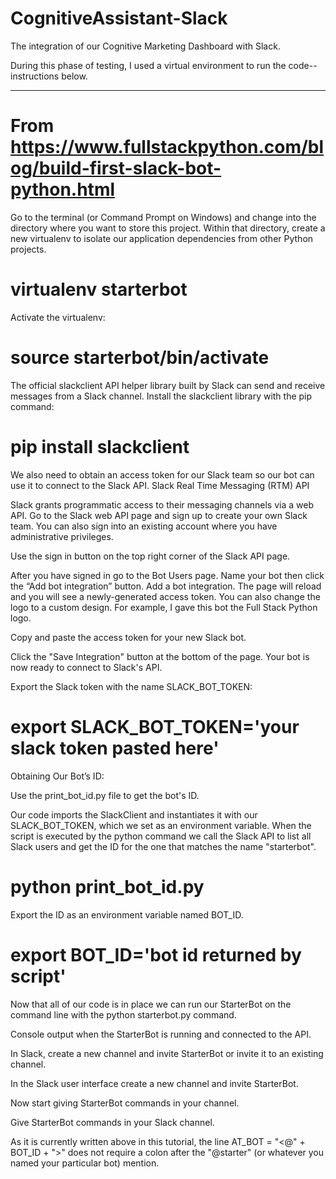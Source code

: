 # CognitiveAssistant-Slack
The integration of our Cognitive Marketing Dashboard with Slack.

During this phase of testing, I used a virtual environment to run the code-- instructions below.

_________________
# From https://www.fullstackpython.com/blog/build-first-slack-bot-python.html

Go to the terminal (or Command Prompt on Windows) and change into the directory where you want to store this project. Within that directory, create a new virtualenv to isolate our application dependencies from other Python projects.

# virtualenv starterbot

Activate the virtualenv:

# source starterbot/bin/activate

The official slackclient API helper library built by Slack can send and receive messages from a Slack channel. Install the slackclient library with the pip command:

# pip install slackclient

We also need to obtain an access token for our Slack team so our bot can use it to connect to the Slack API.
Slack Real Time Messaging (RTM) API

Slack grants programmatic access to their messaging channels via a web API. Go to the Slack web API page and sign up to create your own Slack team. You can also sign into an existing account where you have administrative privileges.

Use the sign in button on the top right corner of the Slack API page.

After you have signed in go to the Bot Users page. Name your bot then click the “Add bot integration” button. Add a bot integration. The page will reload and you will see a newly-generated access token. You can also change the logo to a custom design. For example, I gave this bot the Full Stack Python logo.

Copy and paste the access token for your new Slack bot.

Click the "Save Integration" button at the bottom of the page. Your bot is now ready to connect to Slack's API.

Export the Slack token with the name SLACK_BOT_TOKEN:

# export SLACK_BOT_TOKEN='your slack token pasted here'

Obtaining Our Bot’s ID:

Use the print_bot_id.py file to get the bot's ID.

Our code imports the SlackClient and instantiates it with our SLACK_BOT_TOKEN, which we set as an environment variable. When the script is executed by the python command we call the Slack API to list all Slack users and get the ID for the one that matches the name "starterbot".

# python print_bot_id.py
Export the ID as an environment variable named BOT_ID.

# export BOT_ID='bot id returned by script'

Now that all of our code is in place we can run our StarterBot on the command line with the python starterbot.py command.

Console output when the StarterBot is running and connected to the API.

In Slack, create a new channel and invite StarterBot or invite it to an existing channel.

In the Slack user interface create a new channel and invite StarterBot.

Now start giving StarterBot commands in your channel.

Give StarterBot commands in your Slack channel.

As it is currently written above in this tutorial, the line AT_BOT = "<@" + BOT_ID + ">" does not require a colon after the "@starter" (or whatever you named your particular bot) mention.
